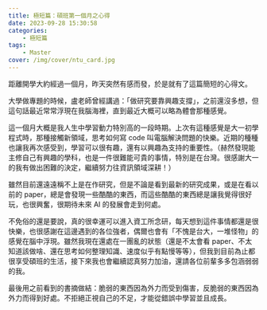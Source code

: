 ```yaml
---
title: 極短篇：碩班第一個月之心得
date: 2023-09-28 15:30:58
categories:
    - 極短篇
tags:
    - Master
cover: /img/cover/ntu_card.jpg
---
```


距離開學大約經過一個月，昨天突然有感而發，於是就有了這篇簡短的心得文。

大學做專題的時候，盧老師曾經講過：「做研究要靠興趣支撐」，之前還沒多想，但這句話最近常常浮現在我腦海裡，直到最近大概可以略為體會那種感覺。

這一個月大概是我人生中學習動力特別高的一段時期。上次有這種感覺是大一初學程式時，那種接觸新領域，思考如何寫 code 叫電腦解決問題的快樂。近期的種種也讓我再次感受到，學習可以很有趣，還有以興趣為支持的重要性。（赫然發現能主修自己有興趣的學科，也是一件很難能可貴的事情，特別是在台灣。很感謝大一的我有做出困難的決定，繼續努力往資訊領域深耕！）

雖然目前還遠遠稱不上是在作研究，但是不論是看到最新的研究成果，或是在看以前的 paper，總是會發現一些酷酷的東西，而這些酷酷的東西總是讓我覺得很好玩，也很興奮，很期待未來 AI 的發展會走到何處。

不免俗的還是要說，真的很幸運可以進入資工所念研，每天想到這件事情都還是很快樂，也很感謝在這邊遇到的各位強者，偶爾也會有「不愧是台大，一堆怪物」的感覺在腦中浮現。雖然我現在還處在一團亂的狀態（還是不太會看 paper、不太知道該做啥、還在思考如何整理知識、速度似乎有點慢等等），但我到目前為止都很享受碩班的生活，接下來我也會繼續認真努力加油，還請各位前輩多多包涵弱弱的我。

最後用之前看到的書摘做結：脆弱的東西因為外力而受到傷害，反脆弱的東西因為外力而得到好處。不拒絕正視自己的不足，才能從錯誤中學習並且成長。
